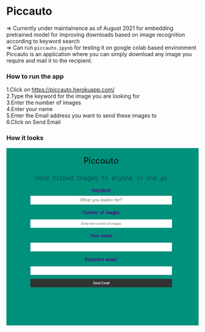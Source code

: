 # Piccauto
=> Currently under maintainence as of August 2021 for embedding pretrained model for improving downloads based on image recognition according to keyword search <br/>
=> Can run ```piccauto.ipynb``` for testing it on google colab based environment <br/>
Piccauto is an application where you can simply download any image you require and mail it to the recipient. <br/>

### How to run the app
1.Click on https://piccauto.herokuapp.com/ <br/>
2.Type the keyword for the image you are looking for <br/>
3.Enter the number of images <br/>
4.Enter your name <br/>
5.Enter the Email address you want to send these images to <br/>
6.Click on Send Email <br/>

### How it looks

![alt text](https://github.com/basavraj-chinagundi/Piccauto/blob/main/Piccauto.png)
